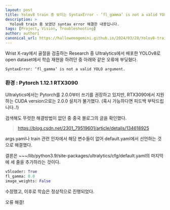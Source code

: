 ```yaml
---
layout: post
title: Yolov8 train 중 보이는 SyntaxError - ‘fl_gamma‘ is not a valid YOLO argument.
description: >
  Yolov8 train 중 보였던 syntax error 해결한 내용입니다.
tags: [Project, Vision, Troubleshooting]
author: author1
canonical_url: https://halloweengemini.github.io/2024/03/28/Yolov8-train-중-보이는-SyntaxError_-fl_gamma-is-not-a-valid-YOLO-argument/
---
```


Wrist X-ray에서 골절을 검출하는 Research 중 Ultralytics에서 배포한 YOLOv8로 open dataset에서 학습 재현을 하려던 중 아래와 같은 오류에 부딪혔다. 

```
SyntaxError: ‘fl_gamma‘ is not a valid YOLO argument.
```

### 환경 : Pytorch 1.12.1 RTX3090

Ultralytics에서는 Pytorch를 2.0.0부터 쓰기를 권장하고 있지만, RTX3090에서 지원하는 CUDA version으로는 2.0.0 설치가 불가했다. (혹시 가능하다면 피드백 부탁드립니다..!) 


검색해도 뚜렷한 해결방법이 없던 중 중국 블로그의 글을 확인했다. 


> https://blog.csdn.net/2301_79519601/article/details/134618925

args.yaml나 train 관련 인자에서 해당 변수들이 없어 default.yaml에서 선언하는 것으로 해결했다.

결론은 ~~~/lib/python3.9/site-packages/ultralytics/cfg/default.yaml의 마지막에 세 줄을 추가하라는 것이다. 
``` python
v5loader: True
fl_gamma: 0.0
image_weights: False
```

수정했고, 이후로 학습은 정상적으로 진행되었다. 

오류 해결!

